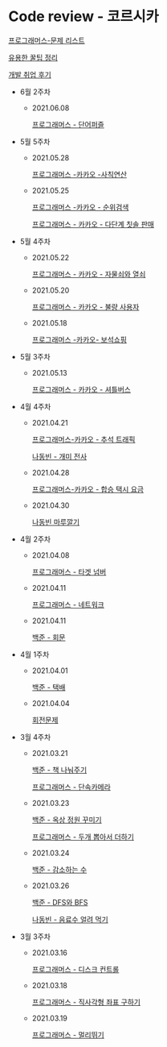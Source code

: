 # Code review - 코르시카

[프로그래머스-문제 리스트](Code%20review%20-%20%E1%84%8F%E1%85%A9%E1%84%85%E1%85%B3%E1%84%89%E1%85%B5%E1%84%8F%E1%85%A1%20fe36b140008e4fe4b89d208a44b63012/%E1%84%91%E1%85%B3%E1%84%85%E1%85%A9%E1%84%80%E1%85%B3%E1%84%85%E1%85%A2%E1%84%86%E1%85%A5%E1%84%89%E1%85%B3-%E1%84%86%E1%85%AE%E1%86%AB%E1%84%8C%E1%85%A6%20%E1%84%85%E1%85%B5%E1%84%89%E1%85%B3%E1%84%90%E1%85%B3%20bfe04071ac37475b9b3212cff361e03a.md)

[유용한 꿀팁 정리](Code%20review%20-%20%E1%84%8F%E1%85%A9%E1%84%85%E1%85%B3%E1%84%89%E1%85%B5%E1%84%8F%E1%85%A1%20fe36b140008e4fe4b89d208a44b63012/%E1%84%8B%E1%85%B2%E1%84%8B%E1%85%AD%E1%86%BC%E1%84%92%E1%85%A1%E1%86%AB%20%E1%84%81%E1%85%AE%E1%86%AF%E1%84%90%E1%85%B5%E1%86%B8%20%E1%84%8C%E1%85%A5%E1%86%BC%E1%84%85%E1%85%B5%2067079fcc1a3e462296834c830d2c5806.md)

[개발 취업 후기](Code%20review%20-%20%E1%84%8F%E1%85%A9%E1%84%85%E1%85%B3%E1%84%89%E1%85%B5%E1%84%8F%E1%85%A1%20fe36b140008e4fe4b89d208a44b63012/%E1%84%80%E1%85%A2%E1%84%87%E1%85%A1%E1%86%AF%20%E1%84%8E%E1%85%B1%E1%84%8B%E1%85%A5%E1%86%B8%20%E1%84%92%E1%85%AE%E1%84%80%E1%85%B5%20be8135d793a4422583212b449e4cdf9f.csv)

- 6월 2주차
    - 2021.06.08

        [프로그래머스 - 단어퍼즐](Code%20review%20-%20%E1%84%8F%E1%85%A9%E1%84%85%E1%85%B3%E1%84%89%E1%85%B5%E1%84%8F%E1%85%A1%20fe36b140008e4fe4b89d208a44b63012/%E1%84%91%E1%85%B3%E1%84%85%E1%85%A9%E1%84%80%E1%85%B3%E1%84%85%E1%85%A2%E1%84%86%E1%85%A5%E1%84%89%E1%85%B3%20-%20%E1%84%83%E1%85%A1%E1%86%AB%E1%84%8B%E1%85%A5%E1%84%91%E1%85%A5%E1%84%8C%E1%85%B3%E1%86%AF%2051624ed8dc344517881d745e3509d9de.md)

- 5월 5주차
    - 2021.05.28

        [프로그래머스 -카카오 -사칙연산](Code%20review%20-%20%E1%84%8F%E1%85%A9%E1%84%85%E1%85%B3%E1%84%89%E1%85%B5%E1%84%8F%E1%85%A1%20fe36b140008e4fe4b89d208a44b63012/%E1%84%91%E1%85%B3%E1%84%85%E1%85%A9%E1%84%80%E1%85%B3%E1%84%85%E1%85%A2%E1%84%86%E1%85%A5%E1%84%89%E1%85%B3%20-%E1%84%8F%E1%85%A1%E1%84%8F%E1%85%A1%E1%84%8B%E1%85%A9%20-%E1%84%89%E1%85%A1%E1%84%8E%E1%85%B5%E1%86%A8%E1%84%8B%E1%85%A7%E1%86%AB%E1%84%89%E1%85%A1%E1%86%AB%2060f0c6812ab647ae97eec5ebaac6ed86.md)

    - 2021.05.25

        [프로그래머스 -카카오 - 순위검색](Code%20review%20-%20%E1%84%8F%E1%85%A9%E1%84%85%E1%85%B3%E1%84%89%E1%85%B5%E1%84%8F%E1%85%A1%20fe36b140008e4fe4b89d208a44b63012/%E1%84%91%E1%85%B3%E1%84%85%E1%85%A9%E1%84%80%E1%85%B3%E1%84%85%E1%85%A2%E1%84%86%E1%85%A5%E1%84%89%E1%85%B3%20-%E1%84%8F%E1%85%A1%E1%84%8F%E1%85%A1%E1%84%8B%E1%85%A9%20-%20%E1%84%89%E1%85%AE%E1%86%AB%E1%84%8B%E1%85%B1%E1%84%80%E1%85%A5%E1%86%B7%E1%84%89%E1%85%A2%E1%86%A8%2026f199db46e7499aa5629f1d9d7c67b5.md)

        [프로그래머스 - 카카오 - 다단계 칫솔 판매](Code%20review%20-%20%E1%84%8F%E1%85%A9%E1%84%85%E1%85%B3%E1%84%89%E1%85%B5%E1%84%8F%E1%85%A1%20fe36b140008e4fe4b89d208a44b63012/%E1%84%91%E1%85%B3%E1%84%85%E1%85%A9%E1%84%80%E1%85%B3%E1%84%85%E1%85%A2%E1%84%86%E1%85%A5%E1%84%89%E1%85%B3%20-%20%E1%84%8F%E1%85%A1%E1%84%8F%E1%85%A1%E1%84%8B%E1%85%A9%20-%20%E1%84%83%E1%85%A1%E1%84%83%E1%85%A1%E1%86%AB%E1%84%80%E1%85%A8%20%E1%84%8E%E1%85%B5%E1%86%BA%E1%84%89%E1%85%A9%E1%86%AF%20%E1%84%91%E1%85%A1%E1%86%AB%E1%84%86%E1%85%A2%20548fab98dd2247d1867f3ae0b7eeef11.md)

- 5월 4주차
    - 2021.05.22

        [프로그래머스 - 카카오 - 자물쇠와 열쇠](Code%20review%20-%20%E1%84%8F%E1%85%A9%E1%84%85%E1%85%B3%E1%84%89%E1%85%B5%E1%84%8F%E1%85%A1%20fe36b140008e4fe4b89d208a44b63012/%E1%84%91%E1%85%B3%E1%84%85%E1%85%A9%E1%84%80%E1%85%B3%E1%84%85%E1%85%A2%E1%84%86%E1%85%A5%E1%84%89%E1%85%B3%20-%20%E1%84%8F%E1%85%A1%E1%84%8F%E1%85%A1%E1%84%8B%E1%85%A9%20-%20%E1%84%8C%E1%85%A1%E1%84%86%E1%85%AE%E1%86%AF%E1%84%89%E1%85%AC%E1%84%8B%E1%85%AA%20%E1%84%8B%E1%85%A7%E1%86%AF%E1%84%89%E1%85%AC%20e9a61000e3c546ce9ab428ec4ba88fed.md)

    - 2021.05.20

        [프로그래머스 - 카카오 - 불량 사용자](Code%20review%20-%20%E1%84%8F%E1%85%A9%E1%84%85%E1%85%B3%E1%84%89%E1%85%B5%E1%84%8F%E1%85%A1%20fe36b140008e4fe4b89d208a44b63012/%E1%84%91%E1%85%B3%E1%84%85%E1%85%A9%E1%84%80%E1%85%B3%E1%84%85%E1%85%A2%E1%84%86%E1%85%A5%E1%84%89%E1%85%B3%20-%20%E1%84%8F%E1%85%A1%E1%84%8F%E1%85%A1%E1%84%8B%E1%85%A9%20-%20%E1%84%87%E1%85%AE%E1%86%AF%E1%84%85%E1%85%A3%E1%86%BC%20%E1%84%89%E1%85%A1%E1%84%8B%E1%85%AD%E1%86%BC%E1%84%8C%E1%85%A1%20f60e661867f941c29ab32342fd98703c.md)

    - 2021.05.18

        [프로그래머스 -카카오- 보석쇼핑](Code%20review%20-%20%E1%84%8F%E1%85%A9%E1%84%85%E1%85%B3%E1%84%89%E1%85%B5%E1%84%8F%E1%85%A1%20fe36b140008e4fe4b89d208a44b63012/%E1%84%91%E1%85%B3%E1%84%85%E1%85%A9%E1%84%80%E1%85%B3%E1%84%85%E1%85%A2%E1%84%86%E1%85%A5%E1%84%89%E1%85%B3%20-%E1%84%8F%E1%85%A1%E1%84%8F%E1%85%A1%E1%84%8B%E1%85%A9-%20%E1%84%87%E1%85%A9%E1%84%89%E1%85%A5%E1%86%A8%E1%84%89%E1%85%AD%E1%84%91%E1%85%B5%E1%86%BC%20b5d29b6b2831425aa970bc6e0bb972ce.md)

- 5월 3주차
    - 2021.05.13

        [프로그래머스 - 카카오 - 셔틀버스](Code%20review%20-%20%E1%84%8F%E1%85%A9%E1%84%85%E1%85%B3%E1%84%89%E1%85%B5%E1%84%8F%E1%85%A1%20fe36b140008e4fe4b89d208a44b63012/%E1%84%91%E1%85%B3%E1%84%85%E1%85%A9%E1%84%80%E1%85%B3%E1%84%85%E1%85%A2%E1%84%86%E1%85%A5%E1%84%89%E1%85%B3%20-%20%E1%84%8F%E1%85%A1%E1%84%8F%E1%85%A1%E1%84%8B%E1%85%A9%20-%20%E1%84%89%E1%85%A7%E1%84%90%E1%85%B3%E1%86%AF%E1%84%87%E1%85%A5%E1%84%89%E1%85%B3%205f87d6f480f44e8caaea8249317e271a.md)

- 4월 4주차
    - 2021.04.21

        [프로그래머스-카카오 - 추석 트래픽](Code%20review%20-%20%E1%84%8F%E1%85%A9%E1%84%85%E1%85%B3%E1%84%89%E1%85%B5%E1%84%8F%E1%85%A1%20fe36b140008e4fe4b89d208a44b63012/%E1%84%91%E1%85%B3%E1%84%85%E1%85%A9%E1%84%80%E1%85%B3%E1%84%85%E1%85%A2%E1%84%86%E1%85%A5%E1%84%89%E1%85%B3-%E1%84%8F%E1%85%A1%E1%84%8F%E1%85%A1%E1%84%8B%E1%85%A9%20-%20%E1%84%8E%E1%85%AE%E1%84%89%E1%85%A5%E1%86%A8%20%E1%84%90%E1%85%B3%E1%84%85%E1%85%A2%E1%84%91%E1%85%B5%E1%86%A8%20f564361d78274efbb6db9095927c8c06.md)

        [나동빈 - 개미 전사](Code%20review%20-%20%E1%84%8F%E1%85%A9%E1%84%85%E1%85%B3%E1%84%89%E1%85%B5%E1%84%8F%E1%85%A1%20fe36b140008e4fe4b89d208a44b63012/%E1%84%82%E1%85%A1%E1%84%83%E1%85%A9%E1%86%BC%E1%84%87%E1%85%B5%E1%86%AB%20-%20%E1%84%80%E1%85%A2%E1%84%86%E1%85%B5%20%E1%84%8C%E1%85%A5%E1%86%AB%E1%84%89%E1%85%A1%20d744fc8eddda42a2913a15f7a10514e0.md)

    - 2021.04.28

        [프로그래머스-카카오 - 합승 택시 요금](Code%20review%20-%20%E1%84%8F%E1%85%A9%E1%84%85%E1%85%B3%E1%84%89%E1%85%B5%E1%84%8F%E1%85%A1%20fe36b140008e4fe4b89d208a44b63012/%E1%84%91%E1%85%B3%E1%84%85%E1%85%A9%E1%84%80%E1%85%B3%E1%84%85%E1%85%A2%E1%84%86%E1%85%A5%E1%84%89%E1%85%B3-%E1%84%8F%E1%85%A1%E1%84%8F%E1%85%A1%E1%84%8B%E1%85%A9%20-%20%E1%84%92%E1%85%A1%E1%86%B8%E1%84%89%E1%85%B3%E1%86%BC%20%E1%84%90%E1%85%A2%E1%86%A8%E1%84%89%E1%85%B5%20%E1%84%8B%E1%85%AD%E1%84%80%E1%85%B3%E1%86%B7%20868e264307eb4c4eab9fbbf75824fccf.md)

    - 2021.04.30

        [나동빈 마루깔기](Code%20review%20-%20%E1%84%8F%E1%85%A9%E1%84%85%E1%85%B3%E1%84%89%E1%85%B5%E1%84%8F%E1%85%A1%20fe36b140008e4fe4b89d208a44b63012/%E1%84%82%E1%85%A1%E1%84%83%E1%85%A9%E1%86%BC%E1%84%87%E1%85%B5%E1%86%AB%20%E1%84%86%E1%85%A1%E1%84%85%E1%85%AE%E1%84%81%E1%85%A1%E1%86%AF%E1%84%80%E1%85%B5%2063fac05d521d450fba4c13de89b6b766.md)

- 4월 2주차
    - 2021.04.08

        [프로그래머스 - 타겟 넘버](Code%20review%20-%20%E1%84%8F%E1%85%A9%E1%84%85%E1%85%B3%E1%84%89%E1%85%B5%E1%84%8F%E1%85%A1%20fe36b140008e4fe4b89d208a44b63012/%E1%84%91%E1%85%B3%E1%84%85%E1%85%A9%E1%84%80%E1%85%B3%E1%84%85%E1%85%A2%E1%84%86%E1%85%A5%E1%84%89%E1%85%B3%20-%20%E1%84%90%E1%85%A1%E1%84%80%E1%85%A6%E1%86%BA%20%E1%84%82%E1%85%A5%E1%86%B7%E1%84%87%E1%85%A5%204a895522a6844eaebaeb77a08d4bfe72.md)

    - 2021.04.11

        [프로그래머스 - 네트워크](Code%20review%20-%20%E1%84%8F%E1%85%A9%E1%84%85%E1%85%B3%E1%84%89%E1%85%B5%E1%84%8F%E1%85%A1%20fe36b140008e4fe4b89d208a44b63012/%E1%84%91%E1%85%B3%E1%84%85%E1%85%A9%E1%84%80%E1%85%B3%E1%84%85%E1%85%A2%E1%84%86%E1%85%A5%E1%84%89%E1%85%B3%20-%20%E1%84%82%E1%85%A6%E1%84%90%E1%85%B3%E1%84%8B%E1%85%AF%E1%84%8F%E1%85%B3%203510fce639b94ee68f488ded1be80065.md)

    - 2021.04.11

        [백준 - 회문](Code%20review%20-%20%E1%84%8F%E1%85%A9%E1%84%85%E1%85%B3%E1%84%89%E1%85%B5%E1%84%8F%E1%85%A1%20fe36b140008e4fe4b89d208a44b63012/%E1%84%87%E1%85%A2%E1%86%A8%E1%84%8C%E1%85%AE%E1%86%AB%20-%20%E1%84%92%E1%85%AC%E1%84%86%E1%85%AE%E1%86%AB%206fe5852e9dc64a0a927bbe06a637befe.md)

- 4월 1주차
    - 2021.04.01

        [백준 - 택배](Code%20review%20-%20%E1%84%8F%E1%85%A9%E1%84%85%E1%85%B3%E1%84%89%E1%85%B5%E1%84%8F%E1%85%A1%20fe36b140008e4fe4b89d208a44b63012/%E1%84%87%E1%85%A2%E1%86%A8%E1%84%8C%E1%85%AE%E1%86%AB%20-%20%E1%84%90%E1%85%A2%E1%86%A8%E1%84%87%E1%85%A2%20aa8d76cb45564a4cbc95fd0c67698452.md)

    - 2021.04.04

        [회전문제](Code%20review%20-%20%E1%84%8F%E1%85%A9%E1%84%85%E1%85%B3%E1%84%89%E1%85%B5%E1%84%8F%E1%85%A1%20fe36b140008e4fe4b89d208a44b63012/%E1%84%92%E1%85%AC%E1%84%8C%E1%85%A5%E1%86%AB%E1%84%86%E1%85%AE%E1%86%AB%E1%84%8C%E1%85%A6%207fd643c1eb554a59be1e81c380ff7b71.md)

- 3월 4주차
    - 2021.03.21

        [백준 - 책 나눠주기](Code%20review%20-%20%E1%84%8F%E1%85%A9%E1%84%85%E1%85%B3%E1%84%89%E1%85%B5%E1%84%8F%E1%85%A1%20fe36b140008e4fe4b89d208a44b63012/%E1%84%87%E1%85%A2%E1%86%A8%E1%84%8C%E1%85%AE%E1%86%AB%20-%20%E1%84%8E%E1%85%A2%E1%86%A8%20%E1%84%82%E1%85%A1%E1%84%82%E1%85%AF%E1%84%8C%E1%85%AE%E1%84%80%E1%85%B5%20bf89e4ba059e444b9bd3c8768e6b2052.md)

        [프로그래머스 - 단속카메라](Code%20review%20-%20%E1%84%8F%E1%85%A9%E1%84%85%E1%85%B3%E1%84%89%E1%85%B5%E1%84%8F%E1%85%A1%20fe36b140008e4fe4b89d208a44b63012/%E1%84%91%E1%85%B3%E1%84%85%E1%85%A9%E1%84%80%E1%85%B3%E1%84%85%E1%85%A2%E1%84%86%E1%85%A5%E1%84%89%E1%85%B3%20-%20%E1%84%83%E1%85%A1%E1%86%AB%E1%84%89%E1%85%A9%E1%86%A8%E1%84%8F%E1%85%A1%E1%84%86%E1%85%A6%E1%84%85%E1%85%A1%206a5fde03828342a0ab0532fa5606440e.md)

    - 2021.03.23

        [백준 - 옥상 정원 꾸미기](Code%20review%20-%20%E1%84%8F%E1%85%A9%E1%84%85%E1%85%B3%E1%84%89%E1%85%B5%E1%84%8F%E1%85%A1%20fe36b140008e4fe4b89d208a44b63012/%E1%84%87%E1%85%A2%E1%86%A8%E1%84%8C%E1%85%AE%E1%86%AB%20-%20%E1%84%8B%E1%85%A9%E1%86%A8%E1%84%89%E1%85%A1%E1%86%BC%20%E1%84%8C%E1%85%A5%E1%86%BC%E1%84%8B%E1%85%AF%E1%86%AB%20%E1%84%81%E1%85%AE%E1%84%86%E1%85%B5%E1%84%80%E1%85%B5%20ed0dd4de4b92406e95e2cee7ef70dd90.md)

        [프로그래머스 - 두개 뽑아서 더하기](Code%20review%20-%20%E1%84%8F%E1%85%A9%E1%84%85%E1%85%B3%E1%84%89%E1%85%B5%E1%84%8F%E1%85%A1%20fe36b140008e4fe4b89d208a44b63012/%E1%84%91%E1%85%B3%E1%84%85%E1%85%A9%E1%84%80%E1%85%B3%E1%84%85%E1%85%A2%E1%84%86%E1%85%A5%E1%84%89%E1%85%B3%20-%20%E1%84%83%E1%85%AE%E1%84%80%E1%85%A2%20%E1%84%88%E1%85%A9%E1%86%B8%E1%84%8B%E1%85%A1%E1%84%89%E1%85%A5%20%E1%84%83%E1%85%A5%E1%84%92%E1%85%A1%E1%84%80%E1%85%B5%20be1ff9acf46041b1a65d5e598578127f.md)

    - 2021.03.24

        [백준 - 감소하는 수](Code%20review%20-%20%E1%84%8F%E1%85%A9%E1%84%85%E1%85%B3%E1%84%89%E1%85%B5%E1%84%8F%E1%85%A1%20fe36b140008e4fe4b89d208a44b63012/%E1%84%87%E1%85%A2%E1%86%A8%E1%84%8C%E1%85%AE%E1%86%AB%20-%20%E1%84%80%E1%85%A1%E1%86%B7%E1%84%89%E1%85%A9%E1%84%92%E1%85%A1%E1%84%82%E1%85%B3%E1%86%AB%20%E1%84%89%E1%85%AE%20f02d900854eb431389cb00fe8fb3971e.md)

    - 2021.03.26

        [백준 - DFS와 BFS](Code%20review%20-%20%E1%84%8F%E1%85%A9%E1%84%85%E1%85%B3%E1%84%89%E1%85%B5%E1%84%8F%E1%85%A1%20fe36b140008e4fe4b89d208a44b63012/%E1%84%87%E1%85%A2%E1%86%A8%E1%84%8C%E1%85%AE%E1%86%AB%20-%20DFS%E1%84%8B%E1%85%AA%20BFS%202235a3546368433eafe95750f0a9df36.md)

        [나동빈 - 음료수 얼려 먹기](Code%20review%20-%20%E1%84%8F%E1%85%A9%E1%84%85%E1%85%B3%E1%84%89%E1%85%B5%E1%84%8F%E1%85%A1%20fe36b140008e4fe4b89d208a44b63012/%E1%84%82%E1%85%A1%E1%84%83%E1%85%A9%E1%86%BC%E1%84%87%E1%85%B5%E1%86%AB%20-%20%E1%84%8B%E1%85%B3%E1%86%B7%E1%84%85%E1%85%AD%E1%84%89%E1%85%AE%20%E1%84%8B%E1%85%A5%E1%86%AF%E1%84%85%E1%85%A7%20%E1%84%86%E1%85%A5%E1%86%A8%E1%84%80%E1%85%B5%201625466b9040496cade2ffc65cb95f86.md)

- 3월 3주차
    - 2021.03.16

        [프로그래머스 - 디스크 컨트롤](Code%20review%20-%20%E1%84%8F%E1%85%A9%E1%84%85%E1%85%B3%E1%84%89%E1%85%B5%E1%84%8F%E1%85%A1%20fe36b140008e4fe4b89d208a44b63012/%E1%84%91%E1%85%B3%E1%84%85%E1%85%A9%E1%84%80%E1%85%B3%E1%84%85%E1%85%A2%E1%84%86%E1%85%A5%E1%84%89%E1%85%B3%20-%20%E1%84%83%E1%85%B5%E1%84%89%E1%85%B3%E1%84%8F%E1%85%B3%20%E1%84%8F%E1%85%A5%E1%86%AB%E1%84%90%E1%85%B3%E1%84%85%E1%85%A9%E1%86%AF%20dbb990147b9e4a87840678b5fea779ab.md)

    - 2021.03.18

        [프로그래머스 - 직사각형 좌표 구하기](Code%20review%20-%20%E1%84%8F%E1%85%A9%E1%84%85%E1%85%B3%E1%84%89%E1%85%B5%E1%84%8F%E1%85%A1%20fe36b140008e4fe4b89d208a44b63012/%E1%84%91%E1%85%B3%E1%84%85%E1%85%A9%E1%84%80%E1%85%B3%E1%84%85%E1%85%A2%E1%84%86%E1%85%A5%E1%84%89%E1%85%B3%20-%20%E1%84%8C%E1%85%B5%E1%86%A8%E1%84%89%E1%85%A1%E1%84%80%E1%85%A1%E1%86%A8%E1%84%92%E1%85%A7%E1%86%BC%20%E1%84%8C%E1%85%AA%E1%84%91%E1%85%AD%20%E1%84%80%E1%85%AE%E1%84%92%E1%85%A1%E1%84%80%E1%85%B5%205695cbb78f8a4575898aaa2c0f0bb72f.md)

    - 2021.03.19

        [프로그래머스 - 멀리뛰기](Code%20review%20-%20%E1%84%8F%E1%85%A9%E1%84%85%E1%85%B3%E1%84%89%E1%85%B5%E1%84%8F%E1%85%A1%20fe36b140008e4fe4b89d208a44b63012/%E1%84%91%E1%85%B3%E1%84%85%E1%85%A9%E1%84%80%E1%85%B3%E1%84%85%E1%85%A2%E1%84%86%E1%85%A5%E1%84%89%E1%85%B3%20-%20%E1%84%86%E1%85%A5%E1%86%AF%E1%84%85%E1%85%B5%E1%84%84%E1%85%B1%E1%84%80%E1%85%B5%20e30b3913c2e04f0e9cdf9a70ab4a840e.md)